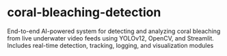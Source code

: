 # coral-bleaching-detection
End-to-end AI-powered system for detecting and analyzing coral bleaching from live underwater video feeds using YOLOv12, OpenCV, and Streamlit. Includes real-time detection, tracking, logging, and visualization modules
